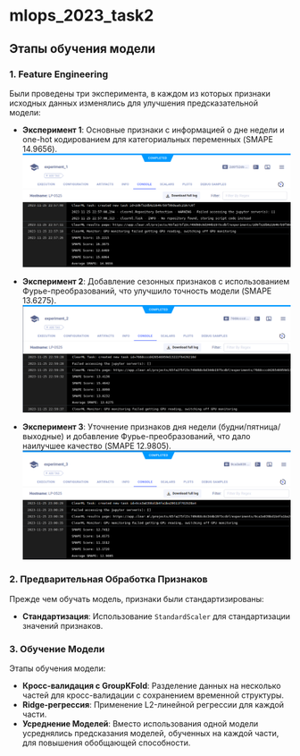# mlops_2023_task2

## Этапы обучения модели

### 1. Feature Engineering

Были проведены три эксперимента, в каждом из которых признаки исходных данных изменялись для улучшения предсказательной модели:

- **Эксперимент 1**: Основные признаки с информацией о дне недели и one-hot кодированием для категориальных переменных (SMAPE 14.9656). 
  ![Эксперимент 1](images/experiment_1.png)

- **Эксперимент 2**: Добавление сезонных признаков с использованием Фурье-преобразований, что улучшило точность модели (SMAPE 13.6275).
  ![Эксперимент 2](images/experiment_2.png)

- **Эксперимент 3**: Уточнение признаков дня недели (будни/пятница/выходные) и добавление Фурье-преобразований, что дало наилучшее качество (SMAPE 12.9805).
  ![Эксперимент 3](images/experiment_3.png)

### 2. Предварительная Обработка Признаков

Прежде чем обучать модель, признаки были стандартизированы:

- **Стандартизация**: Использование `StandardScaler` для стандартизации значений признаков.

### 3. Обучение Модели

Этапы обучения модели:

- **Кросс-валидация с GroupKFold**: Разделение данных на несколько частей для кросс-валидации с сохранением временной структуры.
- **Ridge-регрессия**: Применение L2-линейной регрессии для каждой части.
- **Усреднение Моделей**: Вместо использования одной модели усреднялись предсказания моделей, обученных на каждой части, для повышения обобщающей способности.
